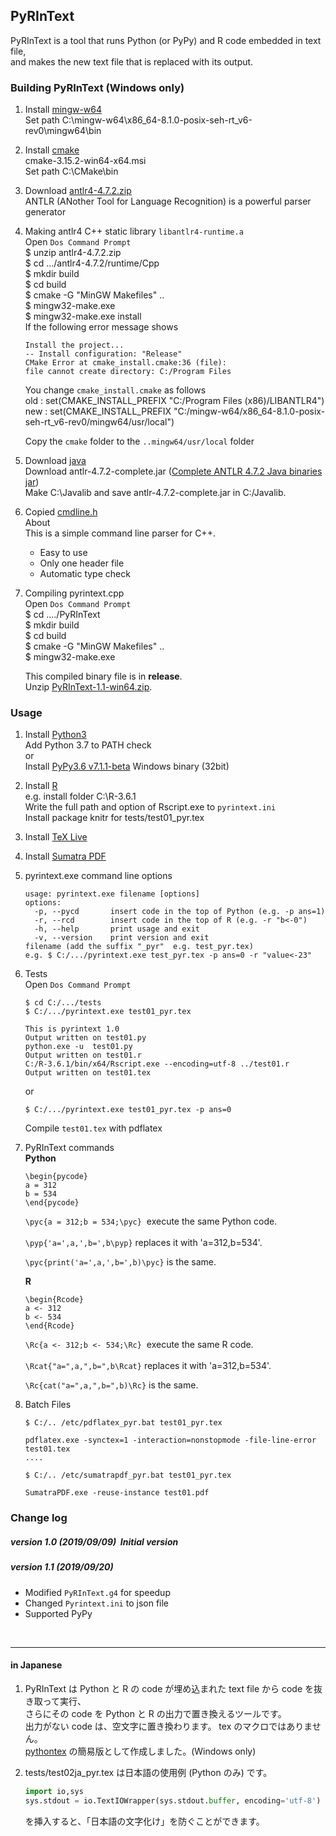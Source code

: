 ## PyRInText  

PyRInText is a tool that runs Python (or PyPy) and R code embedded in text file,   
and makes the new text file that is replaced with its output.

### Building PyRInText (Windows only)   
<ol>
<li>

Install [mingw-w64](https://mingw-w64.org/doku.php)  
Set path C:\mingw-w64\x86_64-8.1.0-posix-seh-rt_v6-rev0\mingw64\bin   
</li>
<li>

Install [cmake](https://cmake.org)  
cmake-3.15.2-win64-x64.msi  
Set path C:\CMake\bin  
</li>
<li>

Download [antlr4-4.7.2.zip](https://github.com/antlr/antlr4)  
ANTLR (ANother Tool for Language Recognition) is a powerful parser generator  
</li>
<li>

Making antlr4 C++ static library `libantlr4-runtime.a`  
Open `Dos Command Prompt`  
$ unzip antlr4-4.7.2.zip  
$ cd .../antlr4-4.7.2/runtime/Cpp  
$ mkdir build  
$ cd build  
$ cmake -G "MinGW Makefiles" ..  
$ mingw32-make.exe  
$ mingw32-make.exe install  
If the following error message shows 

```
Install the project...   
-- Install configuration: "Release"  
CMake Error at cmake_install.cmake:36 (file):  
file cannot create directory: C:/Program Files  
``` 

You change `cmake_install.cmake` as follows  
old : set(CMAKE_INSTALL_PREFIX "C:/Program Files (x86)/LIBANTLR4")  
new : set(CMAKE_INSTALL_PREFIX "C:/mingw-w64/x86_64-8.1.0-posix-seh-rt_v6-rev0/mingw64/usr/local") 

Copy the `cmake` folder to the `..mingw64/usr/local`  folder 
</li>
<li>

Download [java](https://www.java.com/en/)   
Download antlr-4.7.2-complete.jar ([Complete ANTLR 4.7.2 Java binaries jar](http://www.antlr.org/download.html))  
Make C:\Javalib and 
save antlr-4.7.2-complete.jar in C:/Javalib. 
</li>
<li>

Copied [cmdline.h](https://github.com/tanakh/cmdline)  
About  
This is a simple command line parser for C++.  
- Easy to use  
- Only one header file  
- Automatic type check  
</li>
<li>

Compiling pyrintext.cpp  
Open `Dos Command Prompt`  
$ cd ..../PyRInText  
$ mkdir build  
$ cd build   
$ cmake -G "MinGW Makefiles" ..  
$ mingw32-make.exe   

This compiled binary file is in **release**.  
Unzip [PyRInText-1.1-win64.zip](https://github.com/AkiraHakuta/PyRInText/releases).
</li>
</ol>

### Usage  
<ol>
<li>

Install [Python3](https://www.python.org/downloads/)  
Add Python 3.7 to PATH check  
or  
Install [PyPy3.6 v7.1.1-beta](http://pypy.org/download.html) Windows binary (32bit)  
</li>
<li>

Install [R](https://www.r-project.org)  
e.g. install folder C:\R-3.6.1  
Write the full path and option of Rscript.exe to `pyrintext.ini`   
Install package knitr for  tests/test01_pyr.tex  
</li>
<li>
	
Install [TeX Live](http://www.tug.org/texlive/acquire-netinstall.html)  
</li>
<li>

Install [Sumatra PDF](https://www.sumatrapdfreader.org/free-pdf-reader.html)  
</li>
<li>

pyrintext.exe command line options
```
usage: pyrintext.exe filename [options] 
options:
  -p, --pycd       insert code in the top of Python (e.g. -p ans=1)
  -r, --rcd        insert code in the top of R (e.g. -r "b<-0")
  -h, --help       print usage and exit
  -v, --version    print version and exit
filename (add the suffix "_pyr"  e.g. test_pyr.tex)
e.g. $ C:/.../pyrintext.exe test_pyr.tex -p ans=0 -r "value<-23"
```  
</li>
<li>

Tests    
Open `Dos Command Prompt`  
```
$ cd C:/.../tests
$ C:/.../pyrintext.exe test01_pyr.tex

This is pyrintext 1.0
Output written on test01.py
python.exe -u  test01.py
Output written on test01.r
C:/R-3.6.1/bin/x64/Rscript.exe --encoding=utf-8 ../test01.r
Output written on test01.tex
```
or
```
$ C:/.../pyrintext.exe test01_pyr.tex -p ans=0
```
Compile `test01.tex` with pdflatex  
</li>
<li>

PyRInText commands    
**Python**  
```
\begin{pycode}
a = 312
b = 534
\end{pycode}
```  
`\pyc{a = 312;b = 534;\pyc}`&nbsp; execute the same Python code.  
&nbsp;  
`\pyp{'a=',a,',b=',b\pyp}` replaces it with 'a=312,b=534'.  

`\pyc{print('a=',a,',b=',b)\pyc}` is the same.  

**R**   
```
\begin{Rcode}
a <- 312
b <- 534
\end{Rcode}
```  
`\Rc{a <- 312;b <- 534;\Rc}`&nbsp; execute the same R code.  
&nbsp;  
`\Rcat{"a=",a,",b=",b\Rcat}` replaces it with 'a=312,b=534'.  

`\Rc{cat("a=",a,",b=",b)\Rc}` is the same.  
</li>
<li>

Batch Files
```
$ C:/.. /etc/pdflatex_pyr.bat test01_pyr.tex

pdflatex.exe -synctex=1 -interaction=nonstopmode -file-line-error test01.tex
....
```
```
$ C:/.. /etc/sumatrapdf_pyr.bat test01_pyr.tex

SumatraPDF.exe -reuse-instance test01.pdf
```
</li>
</ol>

### Change log  

##### version 1.0 (2019/09/09)&nbsp;  Initial version  

##### version 1.1 (2019/09/20)&nbsp;  
- Modified `PyRInText.g4` for speedup   
- Changed `Pyrintext.ini` to json file  
- Supported PyPy   

&nbsp;  

*******  
####  in Japanese   
<ol>
<li>

PyRInText は Python と R の code が埋め込まれた text file から code を抜き取って実行、  
さらにその code を Python と R の出力で置き換えるツールです。  
出力がない code は、空文字に置き換わります。 tex のマクロではありません。  
[pythontex](https://github.com/gpoore/pythontex) の簡易版として作成しました。(Windows only)      
</li>
<li>

tests/test02ja_pyr.tex は日本語の使用例 (Python のみ) です。  
```py  
import io,sys  
sys.stdout = io.TextIOWrapper(sys.stdout.buffer, encoding='utf-8')
```  
を挿入すると、「日本語の文字化け」を防ぐことができます。 
</li>

</ol>

